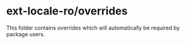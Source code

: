 # ext-locale-ro/overrides

This folder contains overrides which will automatically be required by package users.

